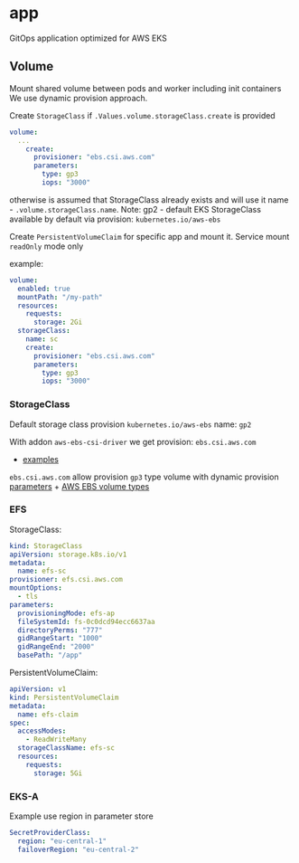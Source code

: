 # app

GitOps application optimized for AWS EKS

## Volume
Mount shared volume between pods and worker including init containers 
We use dynamic provision approach.

Create `StorageClass` if `.Values.volume.storageClass.create` is provided
```yaml
volume:
  ...
    create:
      provisioner: "ebs.csi.aws.com"
      parameters:
        type: gp3
        iops: "3000"
```
otherwise is assumed that StorageClass already exists and will use it name - `.volume.storageClass.name`. Note: gp2 - default EKS StorageClass available by default via provision: `kubernetes.io/aws-ebs`

Create `PersistentVolumeClaim` for specific app and mount it. Service mount `readOnly` mode only

example:
```yaml
volume:
  enabled: true
  mountPath: "/my-path"
  resources:
    requests:
      storage: 2Gi
  storageClass:
    name: sc
    create:
      provisioner: "ebs.csi.aws.com"
      parameters:
        type: gp3
        iops: "3000"
```

### StorageClass
Default storage class provision `kubernetes.io/aws-ebs` name: `gp2`

With addon `aws-ebs-csi-driver` we get provision: `ebs.csi.aws.com`
- [examples](https://github.com/kubernetes-sigs/aws-ebs-csi-driver/tree/master/examples)

`ebs.csi.aws.com` allow provision `gp3` type volume with dynamic provision [parameters](https://github.com/kubernetes-sigs/aws-ebs-csi-driver/blob/master/docs/parameters.md) + [AWS EBS volume types](https://docs.aws.amazon.com/AWSEC2/latest/UserGuide/ebs-volume-types.html)

### EFS

StorageClass:
```yaml
kind: StorageClass
apiVersion: storage.k8s.io/v1
metadata:
  name: efs-sc
provisioner: efs.csi.aws.com
mountOptions:
  - tls
parameters:
  provisioningMode: efs-ap
  fileSystemId: fs-0c0dcd94ecc6637aa
  directoryPerms: "777"
  gidRangeStart: "1000"
  gidRangeEnd: "2000"
  basePath: "/app"
```

PersistentVolumeClaim:
```yaml
apiVersion: v1
kind: PersistentVolumeClaim
metadata:
  name: efs-claim
spec:
  accessModes:
    - ReadWriteMany
  storageClassName: efs-sc
  resources:
    requests:
      storage: 5Gi

```
### EKS-A
Example use region in parameter store
```yaml
SecretProviderClass:
  region: "eu-central-1"
  failoverRegion: "eu-central-2"
```
